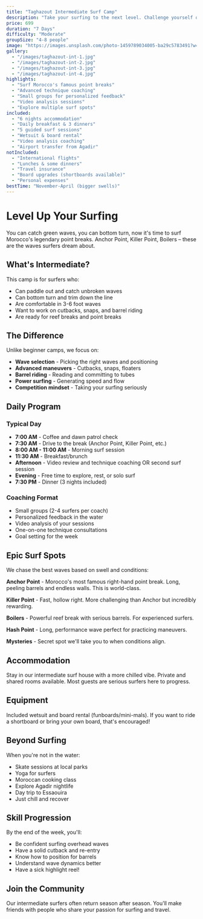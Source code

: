 ```yaml
---
title: "Taghazout Intermediate Surf Camp"
description: "Take your surfing to the next level. Challenge yourself on bigger waves and improve your technique with pro coaching."
price: 699
duration: "7 Days"
difficulty: "Moderate"
groupSize: "4-8 people"
image: "https://images.unsplash.com/photo-1459789034005-ba29c5783491?w=800&auto=format&fit=crop&q=80"
gallery:
  - "/images/taghazout-int-1.jpg"
  - "/images/taghazout-int-2.jpg"
  - "/images/taghazout-int-3.jpg"
  - "/images/taghazout-int-4.jpg"
highlights:
  - "Surf Morocco's famous point breaks"
  - "Advanced technique coaching"
  - "Small groups for personalized feedback"
  - "Video analysis sessions"
  - "Explore multiple surf spots"
included:
  - "6 nights accommodation"
  - "Daily breakfast & 3 dinners"
  - "5 guided surf sessions"
  - "Wetsuit & board rental"
  - "Video analysis coaching"
  - "Airport transfer from Agadir"
notIncluded:
  - "International flights"
  - "Lunches & some dinners"
  - "Travel insurance"
  - "Board upgrades (shortboards available)"
  - "Personal expenses"
bestTime: "November-April (bigger swells)"
---
```


# Level Up Your Surfing

You can catch green waves, you can bottom turn, now it's time to surf Morocco's legendary point breaks. Anchor Point, Killer Point, Boilers – these are the waves surfers dream about.

## What's Intermediate?

This camp is for surfers who:
- Can paddle out and catch unbroken waves
- Can bottom turn and trim down the line
- Are comfortable in 3-6 foot waves
- Want to work on cutbacks, snaps, and barrel riding
- Are ready for reef breaks and point breaks

## The Difference

Unlike beginner camps, we focus on:
- **Wave selection** - Picking the right waves and positioning
- **Advanced maneuvers** - Cutbacks, snaps, floaters
- **Barrel riding** - Reading and committing to tubes
- **Power surfing** - Generating speed and flow
- **Competition mindset** - Taking your surfing seriously

## Daily Program

### Typical Day
- **7:00 AM** - Coffee and dawn patrol check
- **7:30 AM** - Drive to the break (Anchor Point, Killer Point, etc.)
- **8:00 AM - 11:00 AM** - Morning surf session
- **11:30 AM** - Breakfast/brunch
- **Afternoon** - Video review and technique coaching OR second surf session
- **Evening** - Free time to explore, rest, or solo surf
- **7:30 PM** - Dinner (3 nights included)

### Coaching Format
- Small groups (2-4 surfers per coach)
- Personalized feedback in the water
- Video analysis of your sessions
- One-on-one technique consultations
- Goal setting for the week

## Epic Surf Spots

We chase the best waves based on swell and conditions:

**Anchor Point** - Morocco's most famous right-hand point break. Long, peeling barrels and endless walls. This is world-class.

**Killer Point** - Fast, hollow right. More challenging than Anchor but incredibly rewarding.

**Boilers** - Powerful reef break with serious barrels. For experienced surfers.

**Hash Point** - Long, performance wave perfect for practicing maneuvers.

**Mysteries** - Secret spot we'll take you to when conditions align.

## Accommodation

Stay in our intermediate surf house with a more chilled vibe. Private and shared rooms available. Most guests are serious surfers here to progress.

## Equipment

Included wetsuit and board rental (funboards/mini-mals). If you want to ride a shortboard or bring your own board, that's encouraged!

## Beyond Surfing

When you're not in the water:
- Skate sessions at local parks
- Yoga for surfers
- Moroccan cooking class
- Explore Agadir nightlife
- Day trip to Essaouira
- Just chill and recover

## Skill Progression

By the end of the week, you'll:
- Be confident surfing overhead waves
- Have a solid cutback and re-entry
- Know how to position for barrels
- Understand wave dynamics better
- Have a sick highlight reel!

## Join the Community

Our intermediate surfers often return season after season. You'll make friends with people who share your passion for surfing and travel.
